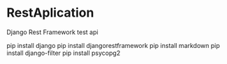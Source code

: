 # RestAplication
Django Rest Framework test api

pip install django
pip install djangorestframework
pip install markdown
pip install django-filter
pip install psycopg2
